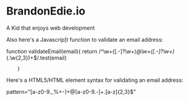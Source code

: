 # BrandonEdie.io
A Kid that enjoys web development


Also here's a Javascrip[t function to validate an email address:

function validateEmail(email){
			return /^\w+([\.-]?\w+)*@\w+([\.-]?\w+)*(\.\w{2,3})+$/.test(email)

		}

Here's a HTML5/HTML element syntax for validating an email address:

pattern="[a-z0-9._%+-]+@[a-z0-9.-]+\.[a-z]{2,3}$"